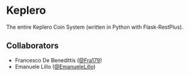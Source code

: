 # Keplero

 The entire Keplero Coin System (written in Python with Flask-RestPlus).

## Collaborators

* Francesco De Benedittis ([@Fra179](https://github.com/Fra179))
* Emanuele Lillo ([@EmanueleLillo](https://github.com/EmanueleLillo))
